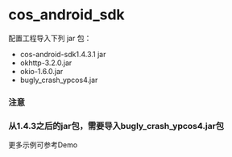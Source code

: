 # cos_android_sdk

配置工程导入下列 jar 包：
- cos-android-sdk1.4.3.1 jar
- okhttp-3.2.0.jar
- okio-1.6.0.jar
- bugly_crash_ypcos4.jar
### 注意 ####
### 从1.4.3之后的jar包，需要导入bugly_crash_ypcos4.jar包 ###
更多示例可参考Demo
